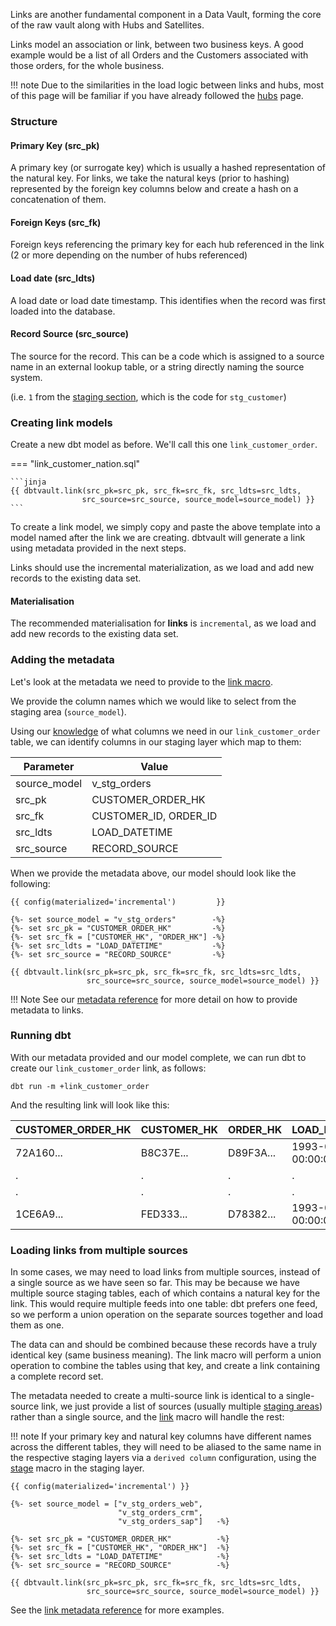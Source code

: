 Links are another fundamental component in a Data Vault, forming the core of the raw vault along with Hubs and Satellites. 

Links model an association or link, between two business keys.
A good example would be a list of all Orders and the Customers associated with those orders, for the whole business.

!!! note
    Due to the similarities in the load logic between links and hubs, most of this page will be familiar if you have already followed the
    [hubs](tut_hubs.md) page.
    
### Structure

#### Primary Key (src_pk)
A primary key (or surrogate key) which is usually a hashed representation of the natural key. 
For links, we take the natural keys (prior to hashing) represented by the foreign key columns below 
and create a hash on a concatenation of them. 

#### Foreign Keys (src_fk)
Foreign keys referencing the primary key for each hub referenced in the link (2 or more depending on the number of hubs 
referenced) 

#### Load date (src_ldts)
A load date or load date timestamp. This identifies when the record was first loaded into the database.

#### Record Source (src_source)
The source for the record. This can be a code which is assigned to a source name in an external lookup table, 
or a string directly naming the source system.

(i.e. `1` from the [staging section](tut_staging.md#adding-calculated-and-derived-columns), 
which is the code for `stg_customer`)

### Creating link models

Create a new dbt model as before. We'll call this one `link_customer_order`. 

=== "link_customer_nation.sql"

    ```jinja
    {{ dbtvault.link(src_pk=src_pk, src_fk=src_fk, src_ldts=src_ldts,
                    src_source=src_source, source_model=source_model) }}
    ```

To create a link model, we simply copy and paste the above template into a model named after the link we
are creating. dbtvault will generate a link using metadata provided in the next steps.

Links should use the incremental materialization, as we load and add new records to the existing data set. 

#### Materialisation

The recommended materialisation for **links** is `incremental`, as we load and add new records to the existing data set.

### Adding the metadata

Let's look at the metadata we need to provide to the [link macro](../macros.md#link).

We provide the column names which we would like to select from the staging area (`source_model`).

Using our [knowledge](#structure) of what columns we need in our `link_customer_order` table, we can identify columns in our
staging layer which map to them:

| Parameter      | Value                 | 
| -------------- | --------------------- | 
| source_model   | v_stg_orders          |
| src_pk         | CUSTOMER_ORDER_HK     |
| src_fk         | CUSTOMER_ID, ORDER_ID |
| src_ldts       | LOAD_DATETIME         | 
| src_source     | RECORD_SOURCE         |

When we provide the metadata above, our model should look like the following:

```jinja
{{ config(materialized='incremental')         }}

{%- set source_model = "v_stg_orders"        -%}
{%- set src_pk = "CUSTOMER_ORDER_HK"         -%}
{%- set src_fk = ["CUSTOMER_HK", "ORDER_HK"] -%}
{%- set src_ldts = "LOAD_DATETIME"           -%}
{%- set src_source = "RECORD_SOURCE"         -%}

{{ dbtvault.link(src_pk=src_pk, src_fk=src_fk, src_ldts=src_ldts,
                 src_source=src_source, source_model=source_model) }}
```

!!! Note
    See our [metadata reference](../metadata.md#links) for more detail on how to provide metadata to links.

### Running dbt

With our metadata provided and our model complete, we can run dbt to create our `link_customer_order` link, as follows:

`dbt run -m +link_customer_order`

And the resulting link will look like this:

| CUSTOMER_ORDER_HK  | CUSTOMER_HK  | ORDER_HK     | LOAD_DATETIME            | SOURCE |
| ------------------ | ------------ | ------------ | ------------------------ | ------ |
| 72A160...          | B8C37E...    | D89F3A...    | 1993-01-01 00:00:00.000  | 1      |
| .                  | .            | .            | .                        | 1      |
| .                  | .            | .            | .                        | 1      |
| 1CE6A9...          | FED333...    | D78382...    | 1993-01-01 00:00:00.000  | 1      |

### Loading links from multiple sources

In some cases, we may need to load links from multiple sources, instead of a single source as we have seen so far.
This may be because we have multiple source staging tables, each of which contains a natural key for the link. 
This would require multiple feeds into one table: dbt prefers one feed, 
so we perform a union operation on the separate sources together and load them as one. 

The data can and should be combined because these records have a truly identical key (same business meaning).
The link macro will perform a union operation to combine the tables using that key, and create a link containing
a complete record set.

The metadata needed to create a multi-source link is identical to a single-source link, we just provide a 
list of sources (usually multiple [staging areas](tut_staging.md)) rather than a single source, and the [link](../macros.md#link) macro 
will handle the rest:

!!! note
    If your primary key and natural key columns have different names across the different
    tables, they will need to be aliased to the same name in the respective staging layers 
    via a `derived column` configuration, using the [stage](../macros.md#stage) macro in the staging layer.



```jinja hl_lines="3 4 5"
{{ config(materialized='incremental') }}

{%- set source_model = ["v_stg_orders_web",   
                        "v_stg_orders_crm",   
                        "v_stg_orders_sap"]   -%}

{%- set src_pk = "CUSTOMER_ORDER_HK"          -%}
{%- set src_fk = ["CUSTOMER_HK", "ORDER_HK"]  -%}
{%- set src_ldts = "LOAD_DATETIME"            -%}
{%- set src_source = "RECORD_SOURCE"          -%}

{{ dbtvault.link(src_pk=src_pk, src_fk=src_fk, src_ldts=src_ldts,
                 src_source=src_source, source_model=source_model) }}
```

See the [link metadata reference](../metadata.md#links) for more examples.